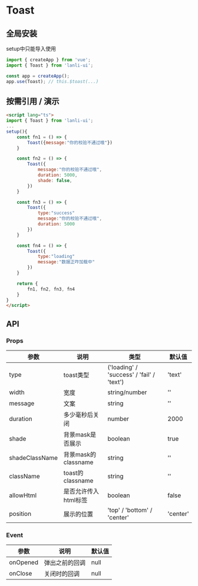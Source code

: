 
# Toast
## 全局安装
setup中只能导入使用
```js
import { createApp } from 'vue';
import { Toast } from 'lanli-ui';

const app = createApp();
app.use(Toast); // this.$toast(...)
```

## 按需引用 / 演示
```html
<script lang="ts">
import { Toast } from 'lanli-ui';
...
setup(){
    const fn1 = () => {
        Toast({message:"你的校验不通过哦"})
    }

    const fn2 = () => {
        Toast({
            message:"你的校验不通过哦",
            duration: 5000,
            shade: false,
        })
    }

    const fn3 = () => {
        Toast({
            type:"success"
            message:"你的校验不通过哦",
            duration: 5000
        })
    }

    const fn4 = () => {
        Toast({
            type:"loading"
            message:"数据正咋加载中"
        })
    }

    return {
        fn1, fn2, fn3, fn4
    }
}
</script>
```


## API
### Props
|参数|说明|类型|默认值|
|--|--|--|--|
|type|toast类型|('loading' / 'success' / 'fail' / 'text')|'text'|
|width|宽度| string/number |''|
|message|文案| string |''|
|duration|多少毫秒后关闭| number |2000|
|shade|背景mask是否展示| boolean |true|
|shadeClassName|背景mask的classname| string |''|
|className|toast的classname| string |''|
|allowHtml|是否允许传入html标签| boolean |false|
|position|展示的位置| 'top' / 'bottom' / 'center' |'center'|

### Event
|参数|说明|默认值|
|--|--|--|
|onOpened|弹出之前的回调|null|
|onClose|关闭时的回调|null|





